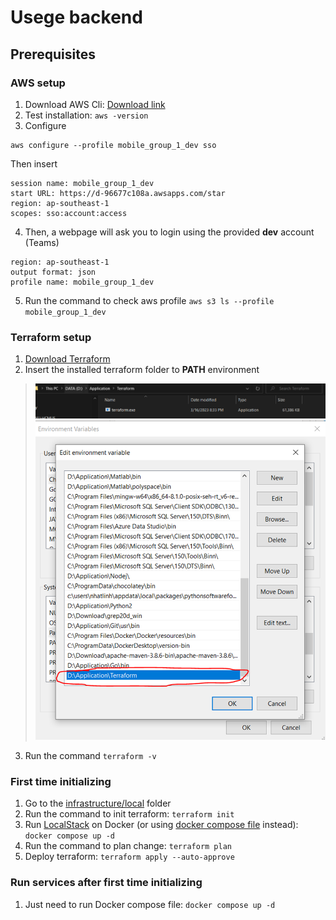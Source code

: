 # Usege backend

## Prerequisites

### AWS setup
1. Download AWS Cli: [Download link](https://awscli.amazonaws.com/AWSCLIV2.msi)
2. Test installation:
   `aws -version`
3. Configure
```
aws configure --profile mobile_group_1_dev sso
```
Then insert
```
session name: mobile_group_1_dev
start URL: https://d-96677c108a.awsapps.com/star
region: ap-southeast-1
scopes: sso:account:access
```
4. Then, a webpage will ask you to login using the provided **dev** account (Teams)
```
region: ap-southeast-1
output format: json
profile name: mobile_group_1_dev
```
5. Run the command to check aws profile `aws s3 ls --profile mobile_group_1_dev`

### Terraform setup
1. [Download Terraform](https://developer.hashicorp.com/terraform/downloads?product_intent=terraform)
2. Insert the installed terraform folder to **PATH** environment
> ![img.png](gitRes/install_terraform_0.png)
> ![img.png](gitRes/install_terraform_1.png)
3. Run the command `terraform -v`

### First time initializing
1. Go to the [infrastructure/local](src/infrastructure/local) folder
2. Run the command to init terraform: `terraform init`
3. Run [LocalStack](https://localstack.cloud/) on Docker (or using [docker compose file](src/docker-compose.yml) instead): `docker compose up -d`
4. Run the command to plan change: `terraform plan`
5. Deploy terraform: `terraform apply --auto-approve`

### Run services after first time initializing
1. Just need to run Docker compose file: `docker compose up -d`